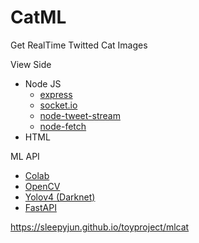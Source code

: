# CatML

Get RealTime Twitted Cat Images  

View Side
- Node JS
  - [express](https://expressjs.com/)
  - [socket.io](https://socket.io/)
  - [node-tweet-stream](https://github.com/SpiderStrategies/node-tweet-stream)
  - [node-fetch](https://github.com/node-fetch/node-fetch)
- HTML

ML API
- [Colab](https://colab.research.google.com/)
- [OpenCV](https://pypi.org/project/opencv-python/)
- [Yolov4 (Darknet)](https://github.com/AlexeyAB/darknet)
- [FastAPI](https://fastapi.tiangolo.com/)

<https://sleepyjun.github.io/toyproject/mlcat>
